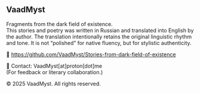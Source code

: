 ## VaadMyst

Fragments from the dark field of existence.  
This stories and poetry was written in Russian and translated into English by the author. The translation intentionally retains the original linguistic rhythm and tone. It is not “polished” for native fluency, but for stylistic authenticity.


📖 https://github.com/VaadMyst/Stories-from-dark-field-of-existence

📧 Contact: VaadMyst[at]proton[dot]me  
(For feedback or literary collaboration.)

© 2025 VaadMyst. All rights reserved.
